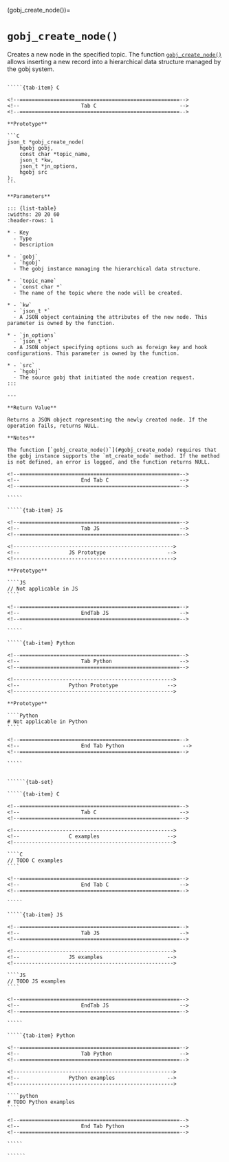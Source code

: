 <!-- ============================================================== -->
(gobj_create_node())=
# `gobj_create_node()`
<!-- ============================================================== -->

Creates a new node in the specified topic. The function [`gobj_create_node()`](#gobj_create_node) allows inserting a new record into a hierarchical data structure managed by the gobj system.

<!------------------------------------------------------------>
<!--                    Prototypes                          -->
<!------------------------------------------------------------>

``````{tab-set}

`````{tab-item} C

<!--====================================================-->
<!--                    Tab C                           -->
<!--====================================================-->

**Prototype**

```C
json_t *gobj_create_node(
    hgobj gobj,
    const char *topic_name,
    json_t *kw,
    json_t *jn_options,
    hgobj src
);
```

**Parameters**

::: {list-table}
:widths: 20 20 60
:header-rows: 1

* - Key
  - Type
  - Description

* - `gobj`
  - `hgobj`
  - The gobj instance managing the hierarchical data structure.

* - `topic_name`
  - `const char *`
  - The name of the topic where the node will be created.

* - `kw`
  - `json_t *`
  - A JSON object containing the attributes of the new node. This parameter is owned by the function.

* - `jn_options`
  - `json_t *`
  - A JSON object specifying options such as foreign key and hook configurations. This parameter is owned by the function.

* - `src`
  - `hgobj`
  - The source gobj that initiated the node creation request.
:::

---

**Return Value**

Returns a JSON object representing the newly created node. If the operation fails, returns NULL.

**Notes**

The function [`gobj_create_node()`](#gobj_create_node) requires that the gobj instance supports the `mt_create_node` method. If the method is not defined, an error is logged, and the function returns NULL.

<!--====================================================-->
<!--                    End Tab C                       -->
<!--====================================================-->

`````

`````{tab-item} JS

<!--====================================================-->
<!--                    Tab JS                          -->
<!--====================================================-->

<!---------------------------------------------------->
<!--                JS Prototype                    -->
<!---------------------------------------------------->

**Prototype**

````JS
// Not applicable in JS
````

<!--====================================================-->
<!--                    EndTab JS                       -->
<!--====================================================-->

`````

`````{tab-item} Python

<!--====================================================-->
<!--                    Tab Python                      -->
<!--====================================================-->

<!---------------------------------------------------->
<!--                Python Prototype                -->
<!---------------------------------------------------->

**Prototype**

````Python
# Not applicable in Python
````

<!--====================================================-->
<!--                    End Tab Python                   -->
<!--====================================================-->

`````

``````

<!------------------------------------------------------------>
<!--                    Examples                            -->
<!------------------------------------------------------------>

```````{dropdown} Examples

``````{tab-set}

`````{tab-item} C

<!--====================================================-->
<!--                    Tab C                           -->
<!--====================================================-->

<!---------------------------------------------------->
<!--                C examples                      -->
<!---------------------------------------------------->

````C
// TODO C examples
````

<!--====================================================-->
<!--                    End Tab C                       -->
<!--====================================================-->

`````

`````{tab-item} JS

<!--====================================================-->
<!--                    Tab JS                          -->
<!--====================================================-->

<!---------------------------------------------------->
<!--                JS examples                     -->
<!---------------------------------------------------->

````JS
// TODO JS examples
````

<!--====================================================-->
<!--                    EndTab JS                       -->
<!--====================================================-->

`````

`````{tab-item} Python

<!--====================================================-->
<!--                    Tab Python                      -->
<!--====================================================-->

<!---------------------------------------------------->
<!--                Python examples                 -->
<!---------------------------------------------------->

````python
# TODO Python examples
````

<!--====================================================-->
<!--                    End Tab Python                  -->
<!--====================================================-->

`````

``````

```````
